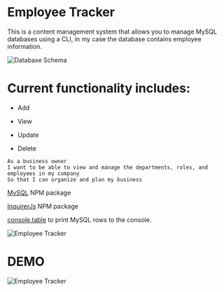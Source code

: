 # Employee Tracker

This is a content management system that allows you to manage MySQL databases using a CLI, in my case the database contains employee information.

![Database Schema](Assets/schema.png)

# Current functionality includes:

  * Add 

  * View 

  * Update 

  * Delete 



```
As a business owner
I want to be able to view and manage the departments, roles, and employees in my company
So that I can organize and plan my business
```



[MySQL](https://www.npmjs.com/package/mysql) NPM package

[InquirerJs](https://www.npmjs.com/package/inquirer/v/0.2.3) NPM package

[console.table](https://www.npmjs.com/package/console.table) to print MySQL rows to the console.

![Employee Tracker](Assets/employee-tracker.gif)


# DEMO

![Employee Tracker](example.gif)
